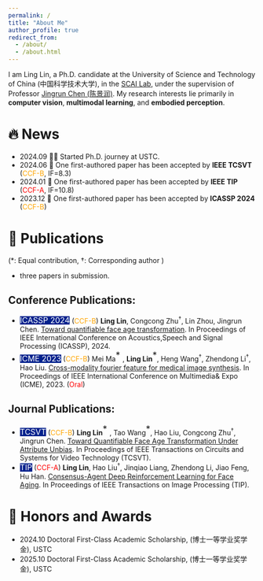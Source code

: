 ```yaml
---
permalink: /
title: "About Me"
author_profile: true
redirect_from: 
  - /about/
  - /about.html
---
```


I am Ling Lin, a Ph.D. candidate at the University of Science and Technology of China (中国科学技术大学), in the [SCAI Lab](http://scai.sz.ustc.edu.cn/main.htm), under the supervision of Professor [Jingrun Chen (陈景润)](https://sz.ustc.edu.cn/rcdw_show/46.html). My research interests lie primarily in **computer vision**, **multimodal learning**, and **embodied perception**.

🔥 News
======
* 2024.09 🧑‍🎓 Started Ph.D. journey at USTC.
* 2024.06 🎉 One first-authored paper has been accepted by **IEEE TCSVT** (<font color=orange>CCF-B</font>, IF=8.3)
* 2024.01 🎉 One first-authored paper has been accepted by **IEEE TIP** (<font color=red>CCF-A</font>, IF=10.8)
* 2023.12 🎉 One first-authored paper has been accepted by **ICASSP 2024** (<font color=orange>CCF-B</font>)


📖 Publications
======
(*: Equal contribution, †: Corresponding author )

* three papers in submission.

## Conference Publications:
* <span style="background-color: #03228D"><font color=white size=3>ICASSP 2024</font></span> (<font color=orange>CCF-B</font>) **Ling Lin**, Congcong Zhu<sup>†</sup>, Lin Zhou, Jingrun Chen. [Toward quantifiable face age transformation](https://ieeexplore.ieee.org/abstract/document/10448304). In Proceedings of IEEE International Conference on Acoustics,Speech and Signal Processing (ICASSP), 2024.
* <span style="background-color: #03228D"><font color=white size=3>ICME 2023</font></span> (<font color=orange>CCF-B</font>) Mei Ma<sup><font size=4>* </font></sup>, **Ling Lin**<sup><font size=4>*</font></sup>, Heng Wang<sup>†</sup>, Zhendong Li<sup>†</sup>, Hao Liu. [Cross-modality fourier feature for medical image synthesis](https://ieeexplore.ieee.org/abstract/document/10219611). In Proceedings of IEEE International Conference on Multimedia& Expo (ICME), 2023. (<font color=red>Oral</font>)

## Journal Publications:
* <span style="background-color: #03228D"><font color=white size=3>TCSVT</font></span> (<font color=orange>CCF-B</font>) **Ling Lin**<sup><font size=4>* </font></sup>, Tao Wang<sup><font size=4>*</font></sup>, Hao Liu, Congcong Zhu<sup>†</sup>, Jingrun Chen. [Toward Quantifiable Face Age Transformation Under Attribute Unbias](https://ieeexplore.ieee.org/abstract/document/10583942). In Proceedings of IEEE Transactions on Circuits and Systems for Video Technology (TCSVT).
* <span style="background-color: #03228D"><font color=white size=3>TIP</font></span> (<font color=red>CCF-A</font>) **Ling Lin**, Hao Liu<sup>†</sup>, Jinqiao Liang, Zhendong Li, Jiao Feng, Hu Han. [Consensus-Agent Deep Reinforcement Learning for Face Aging](https://ieeexplore.ieee.org/abstract/document/10458950). In Proceedings of IEEE Transactions on Image Processing (TIP).

🥇 Honors and Awards
======
* 2024.10 Doctoral First-Class Academic Scholarship, (博士一等学业奖学金), USTC
* 2025.10 Doctoral First-Class Academic Scholarship, (博士一等学业奖学金), USTC

<!--Academic Service
======
* Conference Reviewers: 
* Journal Reviewers: TMM -->

